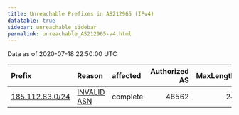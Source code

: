 ```yaml
---
title: Unreachable Prefixes in AS212965 (IPv4)
datatable: true
sidebar: unreachable_sidebar
permalink: unreachable_AS212965-v4.html
---
```


Data as of 2020-07-18 22:50:00 UTC


<div class="datatable-begin"></div>

| Prefix                                                   | Reason                                                                                                  | affected   |   Authorized AS |   MaxLength | Anchor                                         |   unreachable /24s |
|:---------------------------------------------------------|:--------------------------------------------------------------------------------------------------------|:-----------|----------------:|------------:|:-----------------------------------------------|-------------------:|
| [185.112.83.0/24](https://stat.ripe.net/185.112.83.0/24) | [INVALID ASN](https://rpki-validator.ripe.net/announcement-preview?asn=AS212965&prefix=185.112.83.0/24) | complete   |           46562 |          24 | [RIPE](unreachable_RIPE_NCC_RPKI_Root-v4.html) |                  1 |

<div class="datatable-end"></div>